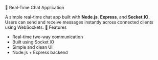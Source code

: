 💬 Real-Time Chat Application

A simple real-time chat app built with **Node.js**, **Express**, and **Socket.IO**. Users can send and receive messages instantly across connected clients using WebSockets.
 🚀 Features
- Real-time two-way communication
- Built using Socket.IO
- Simple and clean UI
- Node.js + Express backend

